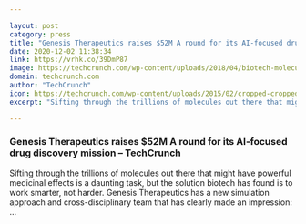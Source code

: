```yaml
---

layout: post
category: press
title: "Genesis Therapeutics raises $52M A round for its AI-focused drug discovery mission"
date: 2020-12-02 11:38:34
link: https://vrhk.co/39DmP87
image: https://techcrunch.com/wp-content/uploads/2018/04/biotech-molecules.jpg?w=587
domain: techcrunch.com
author: "TechCrunch"
icon: https://techcrunch.com/wp-content/uploads/2015/02/cropped-cropped-favicon-gradient.png?w=180
excerpt: "Sifting through the trillions of molecules out there that might have powerful medicinal effects is a daunting task, but the solution biotech has found is to work smarter, not harder. Genesis Therapeutics has a new simulation approach and cross-disciplinary team that has clearly made an impression: …"

---
```


### Genesis Therapeutics raises $52M A round for its AI-focused drug discovery mission – TechCrunch

Sifting through the trillions of molecules out there that might have powerful medicinal effects is a daunting task, but the solution biotech has found is to work smarter, not harder. Genesis Therapeutics has a new simulation approach and cross-disciplinary team that has clearly made an impression: …
